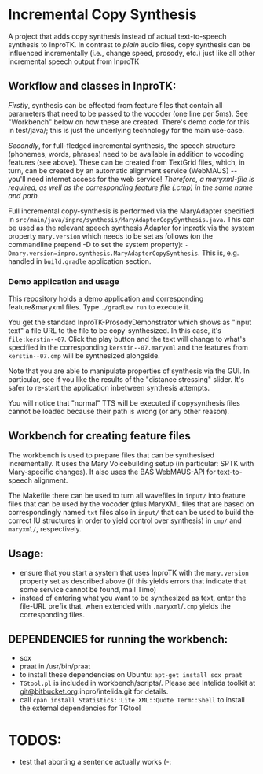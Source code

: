 # Incremental Copy Synthesis
A project that adds copy synthesis instead of actual text-to-speech synthesis to InproTK.
In contrast to _plain_ audio files, copy synthesis can be influenced incrementally (i.e., change speed, prosody, etc.) just like all other incremental speech output from InproTK

## Workflow and classes in InproTK: 
*Firstly*, synthesis can be effected from feature files that contain all parameters that need to be passed to the vocoder (one line per 5ms). See "Workbench" below on how these are created. There's demo code for this in test/java/; this is just the underlying technology for the main use-case.

*Secondly*, for full-fledged incremental synthesis, the speech structure (phonemes, words, phrases) need to be available in addition to vocoding features (see above). These can be created from TextGrid files, which, in turn, can be created by an automatic alignment service (WebMAUS) -- you'll need internet access for the web service! 
*Therefore, a maryxml-file is required, as well as the corresponding feature file (.cmp) in the same name and path.*

Full incremental copy-synthesis is performed via the MaryAdapter specified in `src/main/java/inpro/synthesis/MaryAdapterCopySynthesis.java`. This can be used as the relevant speech synthesis Adapter for inprotk via the system property `mary.version` which needs to be set as follows (on the commandline prepend -D to set the system property): `-Dmary.version=inpro.synthesis.MaryAdapterCopySynthesis`. This is, e.g. handled in `build.gradle` application section.

### Demo application and usage
This repository holds a demo application and corresponding feature&maryxml files. Type `./gradlew run` to execute it. 

You get the standard InproTK-ProsodyDemonstrator which shows as "input text" a file URL to the file to be copy-synthesized. In this case, it's `file:kerstin--07`. Click the play button and the text will change to what's specified in the corresponding  `kerstin--07.maryxml` and the features from `kerstin--07.cmp` will be synthesized alongside.

Note that you are able to manipulate properties of synthesis via the GUI. In particular, see if you like the results of the "distance stressing" slider. It's safer to re-start the application inbetween synthesis attempts. 

You will notice that "normal" TTS will be executed if copysynthesis files cannot be loaded because their path is wrong (or any other reason).

## Workbench for creating feature files
The workbench is used to prepare files that can be synthesised incrementally. It uses the Mary Voicebuilding setup (in particular: SPTK with Mary-specific changes). It also uses the BAS WebMAUS-API for text-to-speech alignment.

The Makefile there can be used to turn all wavefiles in `input/` into feature files that can be used by the vocoder (plus MaryXML files that are based on correspondingly named `txt` files also in `input/` that can be used to build the correct IU structures in order to yield control over synthesis) in `cmp/` and `maryxml/`, respectively.

## Usage:
* ensure that you start a system that uses InproTK with the `mary.version` property set as described above (if this yields errors that indicate that some service cannot be found, mail Timo)
* instead of entering what you want to be synthesized as text, enter the file-URL prefix that, when extended with `.maryxml`/`.cmp` yields the corresponding files. 

## DEPENDENCIES for running the workbench: 
 * sox 
 * praat in /usr/bin/praat
 * to install these dependencies on Ubuntu: `apt-get install sox praat`
 * `TGtool.pl` is included in workbench/scripts/. Please see Intelida toolkit at git@bitbucket.org:inpro/intelida.git for details.
 * call `cpan install Statistics::Lite XML::Quote Term::Shell` to install the external dependencies for TGtool

# TODOS: 
 * test that aborting a sentence actually works (-:
